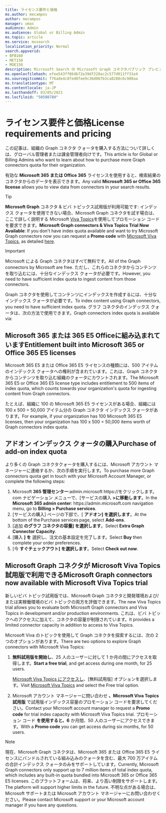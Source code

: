 ```yaml
---
title: ライセンス要件と価格
ms.author: mecampos
author: mecampos
manager: umas
audience: Admin
ms.audience: Global or Billing Admin
ms.topic: article
ms.service: mssearch
localization_priority: Normal
search.appverid:
- BFB160
- MET150
- MOE150
description: Microsoft Search の Microsoft Graph コネクタパブリック プレビューのライセンス要件と価格
ms.openlocfilehash: efee543ff864b72e39df228ac2c577d911ff31e4
ms.sourcegitcommit: f76ade4c8fed0fee9c36d067b3ca8288c6c980aa
ms.translationtype: MT
ms.contentlocale: ja-JP
ms.lasthandoff: 03/05/2021
ms.locfileid: "50508780"
---
```

<!---Previous ms.author: rusamai --->

# <a name="license-requirements-and-pricing"></a><span data-ttu-id="27172-103">ライセンス要件と価格</span><span class="sxs-lookup"><span data-stu-id="27172-103">License requirements and pricing</span></span>

<span data-ttu-id="27172-104">この記事は、組織の Graph コネクタ クォータを購入する方法について詳しくは、グローバル管理者または課金管理者向けです。</span><span class="sxs-lookup"><span data-stu-id="27172-104">This article is for Global or Billing Admins who want to learn about how to purchase more Graph connectors quota for their organization.</span></span>

<span data-ttu-id="27172-105">有効な **Microsoft 365 または Office 365** ライセンスを使用すると、検索結果のコネクタからのデータを表示できます。</span><span class="sxs-lookup"><span data-stu-id="27172-105">Any valid **Microsoft 365 or Office 365 license** allows you to view data from connectors in your search results.</span></span>

> [!TIP]
> <span data-ttu-id="27172-106">**Microsoft Graph** コネクタ & ビバ トピックス試用版が利用可能です: インデックス クォータを使用できない場合、Microsoft Graph コネクタを試す場合は、ここで詳しく説明する Microsoft [](#microsoft-graph-connectors-now-available-with-microsoft-viva-topics-trial) [Viva Topics](https://www.microsoft.com/microsoft-viva/topics?activetab=pivot:overviewtab)を使用してプロモーション コードを要求できます。</span><span class="sxs-lookup"><span data-stu-id="27172-106">**Microsoft Graph connectors & Viva Topics Trial Now Available**: If you don't have index quota available and want to try Microsoft Graph connectors now you can request a **Promo code** with [Microsoft Viva Topics](https://www.microsoft.com/microsoft-viva/topics?activetab=pivot:overviewtab), as detailed [here](#microsoft-graph-connectors-now-available-with-microsoft-viva-topics-trial).</span></span>

>[!IMPORTANT]
><span data-ttu-id="27172-107">Microsoft による Graph コネクタはすべて無料です。</span><span class="sxs-lookup"><span data-stu-id="27172-107">All of the Graph connectors by Microsoft are free.</span></span> <span data-ttu-id="27172-108">ただし、これらのコネクタからコンテンツを取り込むには、十分なインデックス クォータが必要です。</span><span class="sxs-lookup"><span data-stu-id="27172-108">However, you need to have sufficient index quota to ingest content from those connectors.</span></span>

<span data-ttu-id="27172-109">Graph コネクタを使用してコンテンツにインデックスを作成するには、十分なインデックス クォータが必要です。</span><span class="sxs-lookup"><span data-stu-id="27172-109">To index content using Graph connectors, you need to have sufficient index quota.</span></span> <span data-ttu-id="27172-110">グラフ コネクタのインデックス クォータは、次の方法で使用できます。</span><span class="sxs-lookup"><span data-stu-id="27172-110">Graph connectors index quota is available via:</span></span>

## <a name="entitlement-built-into-microsoft-365-or-office-365-e5-licenses"></a><span data-ttu-id="27172-111">Microsoft 365 または 365 E5 Officeに組み込まれています</span><span class="sxs-lookup"><span data-stu-id="27172-111">Entitlement built into Microsoft 365 or Office 365 E5 licenses</span></span>

<span data-ttu-id="27172-112">Microsoft 365 E5 または Office 365 E5 ライセンスの種類には、500 アイテムのインデックス クォータへの権利が含まれています。これは、Graph コネクタからコンテンツを取り込む組織のクォータにカウントされます。</span><span class="sxs-lookup"><span data-stu-id="27172-112">The Microsoft 365 E5 or Office 365 E5 license type includes entitlement to 500 items of index quota, which counts towards your organization's quota for ingesting content from Graph connectors.</span></span>

<span data-ttu-id="27172-113">たとえば、組織に 100 の Microsoft 365 E5 ライセンスがある場合、組織には 100 x 500 = 50,000 アイテム分の Graph コネクタ インデックス クォータがあります。</span><span class="sxs-lookup"><span data-stu-id="27172-113">For example, if your organization has 100 Microsoft 365 E5 licenses, then your organization has 100 x 500 = 50,000 items worth of Graph connectors index quota.</span></span>

## <a name="purchase-of-add-on-index-quota"></a><span data-ttu-id="27172-114">アドオン インデックス クォータの購入</span><span class="sxs-lookup"><span data-stu-id="27172-114">Purchase of add-on index quota</span></span>
<span data-ttu-id="27172-115">より多くの Graph コネクタクォータを購入するには、Microsoft アカウント マネージャーに連絡するか、次の手順を実行します。</span><span class="sxs-lookup"><span data-stu-id="27172-115">To purchase more Graph connectors quota get in touch with your Microsoft Account Manager, or complete the following steps:</span></span>

1. <span data-ttu-id="27172-116">Microsoft **365 管理センター**:<span>admin.microsoft https://をクリックします。</span>com ナビゲーション メニューで、[サービスの購入 **>に移動します**。</span><span class="sxs-lookup"><span data-stu-id="27172-116">In the **Microsoft 365 admin center**: https://<span>admin.microsoft.</span>com navigation menu, go to **Billing > Purchase services**.</span></span>
2. <span data-ttu-id="27172-117">[サービスの購入] ページの下部で、[ **アドオン] を選択します**。</span><span class="sxs-lookup"><span data-stu-id="27172-117">At the bottom of the Purchase services page, select **Add-ons**.</span></span>
3. <span data-ttu-id="27172-118">[追加 **のグラフ コネクタの容量] を選択します**。</span><span class="sxs-lookup"><span data-stu-id="27172-118">Select **Extra Graph Connector Capacity**.</span></span>
4. <span data-ttu-id="27172-119">[購入 **] を** 選択し、注文の基本設定を完了します。</span><span class="sxs-lookup"><span data-stu-id="27172-119">Select **Buy** then complete your order preferences.</span></span>
5. <span data-ttu-id="27172-120">[今 **すぐチェックアウト] を選択します**。</span><span class="sxs-lookup"><span data-stu-id="27172-120">Select **Check out now**.</span></span>

## <a name="microsoft-graph-connectors-now-available-with-microsoft-viva-topics-trial"></a><span data-ttu-id="27172-121">Microsoft Graph コネクタが Microsoft Viva Topics 試用版で利用できる</span><span class="sxs-lookup"><span data-stu-id="27172-121">Microsoft Graph connectors now available with Microsoft Viva Topics trial</span></span>
 <span data-ttu-id="27172-122">新しいビバ トピック試用版では、Microsoft Graph コネクタと開発環境および/または実稼働環境のビバ トピックの両方を評価できます。</span><span class="sxs-lookup"><span data-stu-id="27172-122">The new Viva Topics trial allows you to evaluate both Microsoft Graph connectors and Viva Topics in development and/or production environments.</span></span> <span data-ttu-id="27172-123">これは、ビバ トピックへのアクセスに加えて、コネクタの容量が制限されています。</span><span class="sxs-lookup"><span data-stu-id="27172-123">It provides a limited connector capacity in addition to access to Viva Topics.</span></span>

<span data-ttu-id="27172-124">Microsoft Viva のトピックを使用して Graph コネクタを探索するには、次の 2 つのオプションがあります。</span><span class="sxs-lookup"><span data-stu-id="27172-124">There are two options to explore Graph connectors with Microsoft Viva Topics:</span></span>

1. <span data-ttu-id="27172-125">**無料試用版を開始し**、25 人のユーザーに対して 1 か月の間にアクセスを取得します。</span><span class="sxs-lookup"><span data-stu-id="27172-125">**Start a free trial**, and get access during one month, for 25 users.</span></span>

     <span data-ttu-id="27172-126">[Microsoft Viva Topics にアクセスし](https://www.microsoft.com/microsoft-viva/topics?activetab=pivot:overviewtab)、[無料試用版] オプションを選択します。</span><span class="sxs-lookup"><span data-stu-id="27172-126">Visit [Microsoft Viva Topics](https://www.microsoft.com/microsoft-viva/topics?activetab=pivot:overviewtab) and select the Free trial option.</span></span>

2. <span data-ttu-id="27172-127">Microsoft アカウント マネージャーに問い合わせ **、Microsoft Viva Topics 試用版** で試用版インデックス容量のプロモーション コードを要求してください。</span><span class="sxs-lookup"><span data-stu-id="27172-127">Contact your Microsoft account manager to request a **Promo code** for trial index capacity with Microsoft Viva Topics trial.</span></span> <span data-ttu-id="27172-128">プロモーション コード **を使用すると、6** か月間、50 人のユーザーにアクセスできます。</span><span class="sxs-lookup"><span data-stu-id="27172-128">With a **Promo code** you can get access during six months, for 50 users.</span></span>

> [!NOTE]
> <span data-ttu-id="27172-129">現在、Microsoft Graph コネクタは、Microsoft 365 または Office 365 E5 ライセンスにバンドルされている組み込みのクォータを含む、最大 700 万アイテムの合計インデックス クォータのみをサポートしています。</span><span class="sxs-lookup"><span data-stu-id="27172-129">Currently, Microsoft Graph connectors only support up to 7 million items of total index quota, which includes any built-in quota bundled into Microsoft 365 or Office 365 E5 licenses.</span></span> <span data-ttu-id="27172-130">このプラットフォームは、将来、より高い制限をサポートします。</span><span class="sxs-lookup"><span data-stu-id="27172-130">The platform will support higher limits in the future.</span></span> <span data-ttu-id="27172-131">不明な点がある場合は、Microsoft サポートまたは Microsoft アカウント マネージャーにお問い合わせください。</span><span class="sxs-lookup"><span data-stu-id="27172-131">Please contact Microsoft support or your Microsoft account manager if you have any questions.</span></span>
